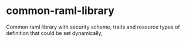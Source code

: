 # common-raml-library
Common raml library with security scheme, traits and resource types of definition that could be set dynamically,
